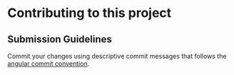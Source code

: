 # Contributing to this project

## Submission Guidelines

Commit your changes using descriptive commit messages that follows the [angular commit convention](https://github.com/angular/angular.js/blob/master/CONTRIBUTING.md#commit).
